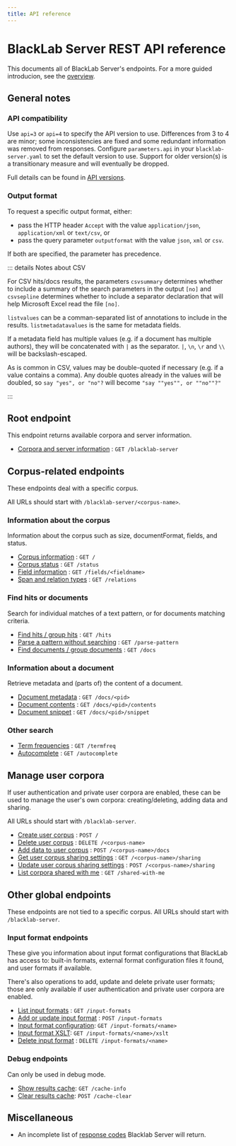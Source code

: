 ```yaml
--- 
title: API reference
---
```


# BlackLab Server REST API reference

This documents all of BlackLab Server's endpoints. For a more guided introducion, see the [overview](../overview).

<!-- (used this [template](https://github.com/jamescooke/restapidocs/tree/master/examples)) -->

## General notes

### API compatibility

Use `api=3` or `api=4` to specify the API version to use. Differences from 3 to 4 are minor; some inconsistencies are fixed and some redundant information was removed from responses. Configure `parameters.api` in your `blacklab-server.yaml` to set the default version to use. Support for older version(s) is a transitionary measure and will eventually be dropped.

Full details can be found in [API versions](api-versions).

### Output format

To request a specific output format, either:

- pass the HTTP header `Accept` with the value `application/json`, `application/xml` or `text/csv`, or
- pass the query parameter `outputformat` with the value `json`, `xml` or `csv`.

If both are specified, the parameter has precedence.

::: details Notes about CSV

For CSV hits/docs results, the parameters `csvsummary` determines whether to include a summary of the search parameters in the output `[no]` and `csvsepline` determines whether to include a separator declaration that will help Microsoft Excel read the file `[no]`.

`listvalues` can be a comman-separated list of annotations to include in the results. `listmetadatavalues` is the same for metadata fields.

If a metadata field has multiple values (e.g. if a document has multiple authors), they will be concatenated with `|` as the separator. `|`, `\n`, `\r` and `\\` will be backslash-escaped.

As is common in CSV, values may be double-quoted if necessary (e.g. if a value contains a comma). Any double quotes already in the values will be doubled, so `say "yes", or "no"?` will become `"say ""yes"", or ""no""?"`

:::


## Root endpoint

This endpoint returns available corpora and server information.

* [Corpora and server information](get) : `GET /blacklab-server`


## Corpus-related endpoints

These endpoints deal with a specific corpus.

All URLs should start with `/blacklab-server/<corpus-name>`.

### Information about the corpus

Information about the corpus such as size, documentFormat, fields, and status.

* [Corpus information](corpus/get) : `GET /`
* [Corpus status](corpus/status/get) : `GET /status`
* [Field information](corpus/fields/fieldname/get) : `GET /fields/<fieldname>`
* [Span and relation types](corpus/relations/get) : `GET /relations`

### Find hits or documents

Search for individual matches of a text pattern, or for documents matching criteria.

* [Find hits / group hits](corpus/hits/get) : `GET /hits`
* [Parse a pattern without searching](corpus/parse-pattern/get) : `GET /parse-pattern`
* [Find documents / group documents](corpus/docs/get) : `GET /docs`

### Information about a document

Retrieve metadata and (parts of) the content of a document.

* [Document metadata](corpus/docs/pid/get) : `GET /docs/<pid>`
* [Document contents](corpus/docs/pid/contents/get) : `GET /docs/<pid>/contents`
* [Document snippet](corpus/docs/pid/snippet/get) : `GET /docs/<pid>/snippet`

### Other search

* [Term frequencies](corpus/termfreq/get) : `GET /termfreq`
* [Autocomplete](corpus/autocomplete/field/get) : `GET /autocomplete`

## Manage user corpora

If user authentication and private user corpora are enabled, these can be used to manage the user's own corpora: creating/deleting, adding data and sharing.

All URLs should start with `/blacklab-server`.

* [Create user corpus](post) : `POST /`
* [Delete user corpus](corpus/delete) : `DELETE /<corpus-name>`
* [Add data to user corpus](corpus/docs/post) : `POST /<corpus-name>/docs`
* [Get user corpus sharing settings](corpus/sharing/get) : `GET /<corpus-name>/sharing`
* [Update user corpus sharing settings](corpus/sharing/post) : `POST /<corpus-name>/sharing`
* [List corpora shared with me](corpus/sharing/post) : `GET /shared-with-me`

## Other global endpoints

These endpoints are not tied to a specific corpus. All URLs should start with `/blacklab-server`.

### Input format endpoints

These give you information about input format configurations that BlackLab has access to: built-in formats, external format configuration files it found, and user formats if available.

There's also operations to add, update and delete private user formats; those are only available if user authentication and private user corpora are enabled.

* [List input formats](input-formats/get) : `GET /input-formats`
* [Add or update input format](input-formats/post) : `POST /input-formats`
* [Input format configuration](input-formats/name/get): `GET /input-formats/<name>`
* [Input format XSLT](input-formats/name/xslt/get): `GET /input-formats/<name>/xslt`
* [Delete input format](input-formats/name/delete) : `DELETE /input-formats/<name>`

### Debug endpoints

Can only be used in debug mode.

* [Show results cache](cache-info/get): `GET /cache-info`
* [Clear results cache](cache-clear/post): `POST /cache-clear`

## Miscellaneous

* An incomplete list of [response codes](errors) Blacklab Server will return.
